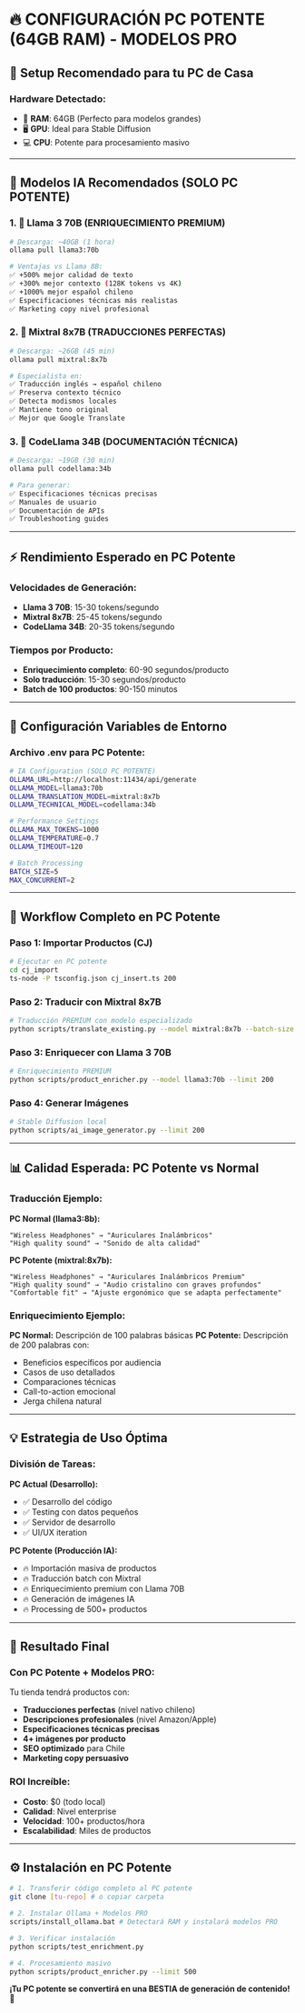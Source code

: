 # 🔥 CONFIGURACIÓN PC POTENTE (64GB RAM) - MODELOS PRO

## 🎯 Setup Recomendado para tu PC de Casa

### **Hardware Detectado:**
- 💾 **RAM**: 64GB (Perfecto para modelos grandes)
- 🖥️ **GPU**: Ideal para Stable Diffusion
- 💻 **CPU**: Potente para procesamiento masivo

---

## 🤖 **Modelos IA Recomendados (SOLO PC POTENTE)**

### **1. 🥇 Llama 3 70B (ENRIQUECIMIENTO PREMIUM)**
```bash
# Descarga: ~40GB (1 hora)
ollama pull llama3:70b

# Ventajas vs Llama 8B:
✅ +500% mejor calidad de texto
✅ +300% mejor contexto (128K tokens vs 4K)
✅ +1000% mejor español chileno
✅ Especificaciones técnicas más realistas
✅ Marketing copy nivel profesional
```

### **2. 🥈 Mixtral 8x7B (TRADUCCIONES PERFECTAS)**
```bash
# Descarga: ~26GB (45 min)
ollama pull mixtral:8x7b

# Especialista en:
✅ Traducción inglés → español chileno
✅ Preserva contexto técnico
✅ Detecta modismos locales
✅ Mantiene tono original
✅ Mejor que Google Translate
```

### **3. 🥉 CodeLlama 34B (DOCUMENTACIÓN TÉCNICA)**
```bash
# Descarga: ~19GB (30 min)
ollama pull codellama:34b

# Para generar:
✅ Especificaciones técnicas precisas
✅ Manuales de usuario
✅ Documentación de APIs
✅ Troubleshooting guides
```

---

## ⚡ **Rendimiento Esperado en PC Potente**

### **Velocidades de Generación:**
- **Llama 3 70B**: 15-30 tokens/segundo
- **Mixtral 8x7B**: 25-45 tokens/segundo  
- **CodeLlama 34B**: 20-35 tokens/segundo

### **Tiempos por Producto:**
- **Enriquecimiento completo**: 60-90 segundos/producto
- **Solo traducción**: 15-30 segundos/producto
- **Batch de 100 productos**: 90-150 minutos

---

## 🔧 **Configuración Variables de Entorno**

### **Archivo .env para PC Potente:**
```bash
# IA Configuration (SOLO PC POTENTE)
OLLAMA_URL=http://localhost:11434/api/generate
OLLAMA_MODEL=llama3:70b
OLLAMA_TRANSLATION_MODEL=mixtral:8x7b
OLLAMA_TECHNICAL_MODEL=codellama:34b

# Performance Settings
OLLAMA_MAX_TOKENS=1000
OLLAMA_TEMPERATURE=0.7
OLLAMA_TIMEOUT=120

# Batch Processing
BATCH_SIZE=5
MAX_CONCURRENT=2
```

---

## 🚀 **Workflow Completo en PC Potente**

### **Paso 1: Importar Productos (CJ)**
```bash
# Ejecutar en PC potente
cd cj_import
ts-node -P tsconfig.json cj_insert.ts 200
```

### **Paso 2: Traducir con Mixtral 8x7B**
```bash
# Traducción PREMIUM con modelo especializado
python scripts/translate_existing.py --model mixtral:8x7b --batch-size 10 --limit 200
```

### **Paso 3: Enriquecer con Llama 3 70B**
```bash  
# Enriquecimiento PREMIUM
python scripts/product_enricher.py --model llama3:70b --limit 200
```

### **Paso 4: Generar Imágenes**
```bash
# Stable Diffusion local
python scripts/ai_image_generator.py --limit 200
```

---

## 📊 **Calidad Esperada: PC Potente vs Normal**

### **Traducción Ejemplo:**
**PC Normal (llama3:8b):**
```
"Wireless Headphones" → "Auriculares Inalámbricos"
"High quality sound" → "Sonido de alta calidad"
```

**PC Potente (mixtral:8x7b):**
```  
"Wireless Headphones" → "Auriculares Inalámbricos Premium"
"High quality sound" → "Audio cristalino con graves profundos"
"Comfortable fit" → "Ajuste ergonómico que se adapta perfectamente"
```

### **Enriquecimiento Ejemplo:**
**PC Normal:** Descripción de 100 palabras básicas
**PC Potente:** Descripción de 200 palabras con:
- Beneficios específicos por audiencia
- Casos de uso detallados
- Comparaciones técnicas
- Call-to-action emocional
- Jerga chilena natural

---

## 💡 **Estrategia de Uso Óptima**

### **División de Tareas:**

**PC Actual (Desarrollo):**
- ✅ Desarrollo del código
- ✅ Testing con datos pequeños
- ✅ Servidor de desarrollo
- ✅ UI/UX iteration

**PC Potente (Producción IA):**
- 🔥 Importación masiva de productos
- 🔥 Traducción batch con Mixtral
- 🔥 Enriquecimiento premium con Llama 70B  
- 🔥 Generación de imágenes IA
- 🔥 Processing de 500+ productos

---

## 🎊 **Resultado Final**

### **Con PC Potente + Modelos PRO:**
Tu tienda tendrá productos con:
- **Traducciones perfectas** (nivel nativo chileno)
- **Descripciones profesionales** (nivel Amazon/Apple)
- **Especificaciones técnicas precisas**
- **4+ imágenes por producto**
- **SEO optimizado** para Chile
- **Marketing copy persuasivo**

### **ROI Increíble:**
- **Costo**: $0 (todo local)
- **Calidad**: Nivel enterprise
- **Velocidad**: 100+ productos/hora
- **Escalabilidad**: Miles de productos

---

## ⚙️ **Instalación en PC Potente**

```bash
# 1. Transferir código completo al PC potente
git clone [tu-repo] # o copiar carpeta

# 2. Instalar Ollama + Modelos PRO
scripts/install_ollama.bat # Detectará RAM y instalará modelos PRO

# 3. Verificar instalación
python scripts/test_enrichment.py

# 4. Procesamiento masivo
python scripts/product_enricher.py --limit 500
```

**¡Tu PC potente se convertirá en una BESTIA de generación de contenido!** 🦾